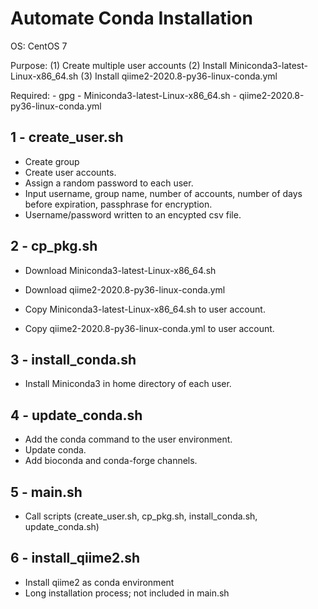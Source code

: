# Automate Conda Installation

OS: CentOS 7

Purpose: 
  (1) Create multiple user accounts
  (2) Install Miniconda3-latest-Linux-x86_64.sh
  (3) Install qiime2-2020.8-py36-linux-conda.yml

Required:
    - gpg
    - Miniconda3-latest-Linux-x86_64.sh
    - qiime2-2020.8-py36-linux-conda.yml

## 1 - create_user.sh
- Create group
- Create user accounts. 
- Assign a random password to each user. 
- Input username, group name, number of accounts, number of days
before expiration, passphrase for encryption. 
- Username/password written to an encypted csv file. 

## 2 - cp_pkg.sh
- Download Miniconda3-latest-Linux-x86_64.sh
- Download qiime2-2020.8-py36-linux-conda.yml

- Copy Miniconda3-latest-Linux-x86_64.sh to user account.
- Copy qiime2-2020.8-py36-linux-conda.yml to user account.  

## 3 - install_conda.sh
- Install Miniconda3 in home directory of each user.

## 4 - update_conda.sh
- Add the conda command to the user environment. 
- Update conda. 
- Add bioconda and conda-forge channels.

## 5 - main.sh
- Call scripts (create_user.sh, cp_pkg.sh, install_conda.sh, update_conda.sh) 

## 6 - install_qiime2.sh
- Install qiime2 as conda environment
- Long installation process; not included in main.sh
